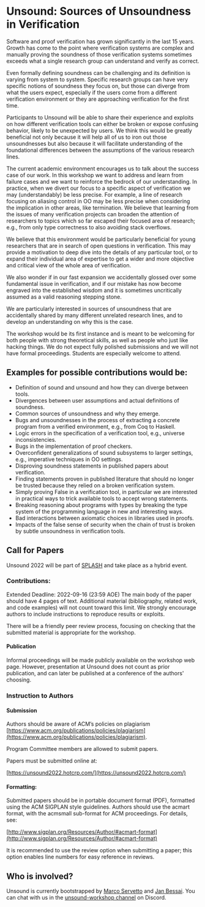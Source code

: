 # Unsound: Sources of Unsoundness in Verification

Software and proof verification has grown significantly in the last 15 years. Growth has come to the point where verification systems are complex and manually proving the soundness of those verification systems sometimes exceeds what a single research group can understand and verify as correct.

Even formally defining soundness can be challenging and its definition is varying from system to system. Specific research groups can have very specific notions of soundness they focus on, but those can diverge from what the users expect, especially if the users come from a different verification environment or they are approaching verification for the first time.

Participants to Unsound will be able to share their experience and exploits on how different verification tools can either be broken or expose confusing behavior, likely to be unexpected by users. We think this would be greatly beneficial not only because it will help all of us to iron out those unsoundnesses but also because it will facilitate understanding of the foundational differences between the assumptions of the various research lines.

The current academic environment encourages us to talk about the success case of our work. In this workshop we want to address and learn from failure cases and we want to reinforce the bedrock of our understanding. In practice, when we divert our focus to a specific aspect of verification we may (understandably) be less precise. For example, a line of research focusing on aliasing control in OO may be less precise when considering the implication in other areas, like termination. We believe that learning from the issues of many verification projects can broaden the attention of researchers to topics which so far escaped their focused area of research; e.g., from only type correctness to also avoiding stack overflows.

We believe that this environment would be particularly beneficial for young researchers that are in search of open questions in verification. This may provide a motivation to deep dive into the details of any particular tool, or to expand their individual area of expertise to get a wider and more objective and critical view of the whole area of verification.

We also wonder if in our fast expansion we accidentally glossed over some fundamental issue in verification, and if our mistake has now become engraved into the established wisdom and it is sometimes uncritically assumed as a valid reasoning stepping stone.

We are particularly interested in sources of unsoundness that are accidentally shared by many different unrelated research lines, and to develop an understanding on why this is the case.

The workshop would be its first instance and is meant to be welcoming for both people with strong theoretical skills, as well as people who just like hacking things. We do not expect fully polished submissions and we will not have formal proceedings. Students are especially welcome to attend.


## Examples for possible contributions would be:

* Definition of sound and unsound and how they can diverge between tools.
* Divergences between user assumptions and actual definitions of soundness.
* Common sources of unsoundness and why they emerge. 
* Bugs and unsoundnesses in the process of extracting a concrete program from a verified environment, e.g., from Coq to Haskell.
* Logic errors in the specification of a verification tool, e.g., universe inconsistencies.
* Bugs in the implementation of proof checkers.
* Overconfident generalizations of sound subsystems to larger settings, e.g., imperative techniques in OO settings.
* Disproving soundness statements in published papers about verification.
* Finding statements proven in published literature that should no longer be trusted because they relied on a broken verification system.
* Simply proving False in a verification tool, in particular we are interested in practical ways to trick available tools to accept wrong statements.
* Breaking reasoning about programs with types by breaking the type system of the programming language in new and interesting ways.
* Bad interactions between axiomatic choices in libraries used in proofs.
* Impacts of the false sense of security when the chain of trust is broken by subtle unsoundness in verification tools.


## Call for Papers

Unsound 2022 will be part of [SPLASH](https://2022.splashcon.org/) and take place as a hybrid event.

### Contributions:

Extended Deadline: 2022-09-16 (23:59 AOE)
The main body of the paper should have 4 pages of text. Additional material (bibliography, related work, and code examples) will not count toward this limit.
We strongly encourage authors to include instructions to reproduce results or exploits.

There will be a friendly peer review process, focusing on checking that the submitted material is appropriate for the workshop.

#### Publication

Informal proceedings will be made publicly available on the workshop web page. However, presentation at Unsound does not count as prior publication, and can later be published at a conference of the authors' choosing.

### Instruction to Authors

#### Submission

Authors should be aware of ACM’s policies on plagiarism [https://www.acm.org/publications/policies/plagiarism](https://www.acm.org/publications/policies/plagiarism).

Program Committee members are allowed to submit papers.

Papers must be submitted online at:

[https://unsound2022.hotcrp.com/](https://unsound2022.hotcrp.com/)

#### Formatting:

Submitted papers should be in portable document format (PDF), formatted using the ACM SIGPLAN style guidelines. Authors should use the acmart format, with the acmsmall sub-format for ACM proceedings. For details, see:

[http://www.sigplan.org/Resources/Author/#acmart-format](http://www.sigplan.org/Resources/Author/#acmart-format)

It is recommended to use the review option when submitting a paper; this option enables line numbers for easy reference in reviews.


## Who is involved?

Unsound is currently bootstrapped by [Marco Servetto](https://people.wgtn.ac.nz/marco.servetto/about) and [Jan Bessai](https://noprotocol.net/jan/).
You can chat with us in the [unsound-workshop channel](https://discord.gg/2RkFdC5Xu3) on Discord.

